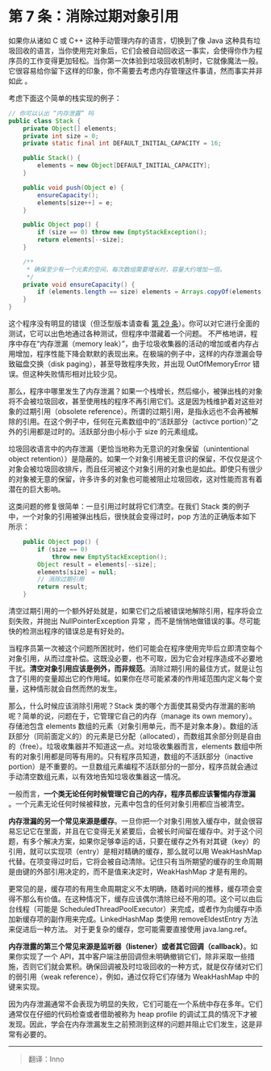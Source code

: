 # 第 7 条：消除过期对象引用

如果你从诸如 C 或 C++ 这种手动管理内存的语言，切换到了像 Java 这种具有垃圾回收的语言，当你使用完对象后，它们会被自动回收这一事实，会使得你作为程序员的工作变得更加轻松。当你第一次体验到垃圾回收机制时，它就像魔法一般。它很容易给你留下这样的印象，你不需要去考虑内存管理这件事请，然而事实并非如此 。

考虑下面这个简单的栈实现的例子：

```java
// 你可以认出 “内存泄露” 吗
public class Stack {
    private Object[] elements;
    private int size = 0;
    private static final int DEFAULT_INITIAL_CAPACITY = 16;

    public Stack() {
        elements = new Object[DEFAULT_INITIAL_CAPACITY];
    }

    public void push(Object e) {
        ensureCapacity();
        elements[size++] = e;
    }

    public Object pop() {
        if (size == 0) throw new EmptyStackException();
        return elements[--size];
    }

    /**
     * 确保至少有一个元素的空间，每次数组需要增长时，容量大约增加一倍。
     */
    private void ensureCapacity() {
        if (elements.length == size) elements = Arrays.copyOf(elements, 2 * size + 1);
    }
}
```

这个程序没有明显的错误（但泛型版本请查看 [第 29 条][item29]）。你可以对它进行全面的测试，它可以出色地通过各种测试，但程序中潜藏着一个问题。 不严格地讲，程序中存在“内存泄漏（memory leak）”，由于垃圾收集器的活动的增加或者内存占用增加，程序性能下降会默默的表现出来。在极端的例子中，这样的内存泄漏会导致磁盘交换（disk paging），甚至导致程序失败，并出现 OutOfMemoryError 错误。但这种失败情形相对比较少见。

那么，程序中哪里发生了内存泄漏？如果一个栈增长，然后缩小，被弹出栈的对象将不会被垃圾回收，甚至使用栈的程序不再引用它们。这是因为栈维护着对这些对象的过期引用（obsolete reference）。所谓的过期引用，是指永远也不会再被解除的引用。在这个例子中，任何在元素数组中的“活跃部分（activce portion）”之外的引用都是过时的。活跃部分由小标小于 size 的元素组成。

垃圾回收语言中的内存泄漏（更恰当地称为无意识的对象保留（unintentional object retention））是隐蔽的。如果一个对象引用被无意识的保留，不仅仅是这个对象会被垃圾回收排斥，而且任河被这个对象引用的对象也是如此。即使只有很少的对象被无意的保留，许多许多的对象也可能被阻止垃圾回收，这对性能而言有着潜在的巨大影响。

这类问题的修复很简单：一旦引用过时就将它们清空。在我们 Stack 类的例子中，一个对象的引用被弹出栈后，很快就会变得过时，pop 方法的正确版本如下所示：

```java
    public Object pop() {
        if (size == 0)
            throw new EmptyStackException();
        Object result = elements[--size];
        elements[size] = null;
        // 消除过期引用
        return result;
    }
```

清空过期引用的一个额外好处就是，如果它们之后被错误地解除引用，程序将会立刻失败，并抛出 NullPointerException 异常 ，而不是悄悄地做错误的事。尽可能快的检测出程序的错误总是有好处的。

当程序员第一次被这个问题所困扰时，他们可能会在程序使用完毕后立即清空每个对象引用，从而过度补偿。这既没必要，也不可取，因为它会对程序造成不必要地干扰。**清空对象引用应该是例外，而非规范**。消除过期引用的最佳方式，就是让包含了引用的变量超出它的作用域。如果你在尽可能紧凑的作用域范围内定义每个变量，这种情形就会自然而然的发生。

那么，什么时候应该消除引用呢？Stack 类的哪个方面使其易受内存泄漏的影响呢？简单的说，问题在于，它管理它自己的内存（manage its own memory）。存储池包含 elements 数组的元素（对象引用单元，而不是对象本身）。数组的活跃部分（同前面定义的）的元素是已分配（allocated），而数组其余部分则是自由的（free）。垃圾收集器并不知道这一点。对垃圾收集器而言，elements 数组中所有的对象引用都是同等有用的。只有程序员知道，数组的不活跃部分（inactive portion）是不重要的。一旦数组元素编程不活跃部分的一部分，程序员就会通过手动清空数组元素，以有效地告知垃圾收集器这一情况。

一般而言，**一个类无论任何时候管理它自己的内存，程序员都应该警惕内存泄漏** 。一个元素无论任何时候被释放，元素中包含的任何对象引用都应当被清空。

**内存泄漏的另一个常见来源是缓存**。一旦你把一个对象引用放入缓存中，就会很容易忘记它在里面，并且在它变得无关紧要后，会被长时间留在缓存中。对于这个问题，有多个解决方案，如果你足够幸运的话，只要在缓存之外有对其键（key）的引用，就可以实现项（entry）是相对精确的缓存，那么就可以用 WeakHashMap 代替。在项变得过时后，它将会被自动清除。记住只有当所期望的缓存的生命周期是由键的外部引用决定的，而不是值来决定时，WeakHashMap 才是有用的。

更常见的是，缓存项的有用生命周期定义不太明确，随着时间的推移，缓存项会变得不那么有价值。在这种情况下，缓存应该偶尔清除已经不用的项。这个可以由后台线程（可能是 ScheduledThreadPoolExecutor）来完成，或者作为向缓存中添加新缓存项的副作用来完成。LinkedHashMap 类使用 removeEldestEntry 方法来促进后一种方法。 对于更复杂的缓存，您可能需要直接使用 java.lang.ref。

 **内存泄露的第三个常见来源是监听器（listener）或者其它回调（callback）**。如果你实现了一个 API，其中客户端注册回调但未明确撤销它们，除非采取一些措施，否则它们就会累积。确保回调被及时垃圾回收的一种方式，就是仅存储对它们的弱引用（weak reference），例如，通过仅将它们存储为 WeakHashMap 中的键来实现。

因为内存泄漏通常不会表现为明显的失败，它们可能在一个系统中存在多年。它们通常仅在仔细的代码检查或者借助被称为 heap profile 的调试工具的情况下才被发现。因此，学会在内存泄漏发生之前预测到这样的问题并阻止它们发生，这是非常有必要的。


[item29]:url	"在未来填入第 29 条的 url，否则无法进行跳转" 

---

> 翻译：Inno